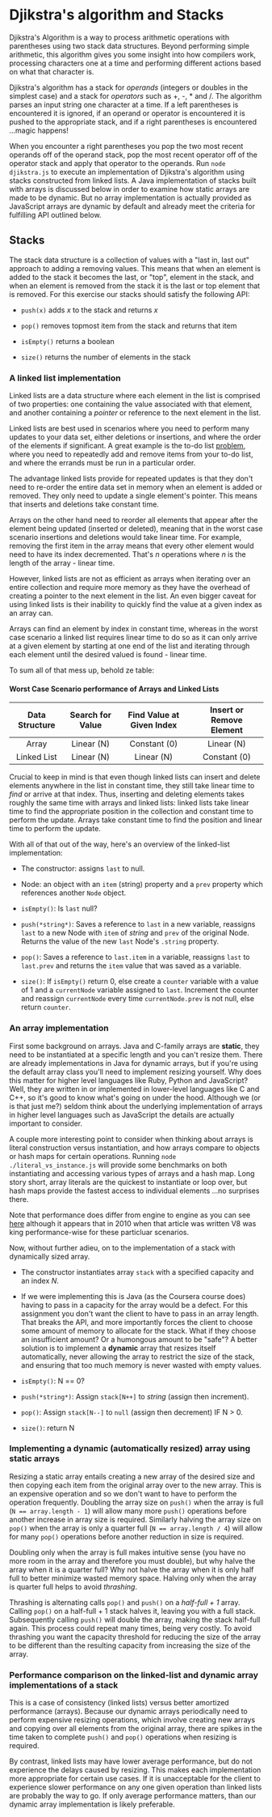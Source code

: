 # Djikstra's algorithm and Stacks

Djikstra's Algorithm is a way to process arithmetic operations with parentheses using two stack data structures. Beyond performing simple arithmetic, this algorithm gives you some insight into how compilers work, processing characters one at a time and performing different actions based on what that character is.

Djikstra's algorithm has a stack for *operands* (integers or doubles in the simplest case) and a stack for *operators* such as +, -, * and /. The algorithm parses an input string one character at a time. If a left parentheses is encountered it is ignored, if an operand or operator is encountered it is pushed to the appropriate stack, and if a right parentheses is encountered ...magic happens! 

When you encounter a right parentheses you pop the two most recent operands off of the operand stack, pop the most recent operator off of the operator stack and apply that operator to the operands.
Run `node djikstra.js` to execute an implementation of Djikstra's algorithm using stacks constructed from linked lists. A Java implementation of stacks built with arrays is discussed below in order to examine how static arrays are made to be dynamic. But no array implementation is actually provided as JavaScript arrays are dynamic by default  and already meet the criteria for fulfilling API outlined below.

## Stacks

The stack data structure is a collection of values with a "last in, last out" approach to adding a removing values. This means that when an element is added to the stack it becomes the last, or "top", element in the stack, and when an element is removed from the stack it is the last or top element that is removed. For this exercise our stacks should satisfy the following API:

- `push(x)` adds *x* to the stack and returns *x*

- `pop()` removes topmost item from the stack and returns that item

- `isEmpty()` returns a boolean

- `size()` returns the number of elements in the stack

### A linked list implementation

Linked lists are a data structure where each element in the list is comprised of two properties: one containing the value associated with that element, and another containing a *pointer* or reference to the next element in the list.

Linked lists are best used in scenarios where you need to perform many updates to your data set, either deletions or insertions, and where the order of the elements if significant. A great example is the to-do list [problem](http://programmers.stackexchange.com/questions/128520/what-are-concrete-examples-of-use-cases-of-linked-lists), where you need to repeatedly add and remove items from your to-do list, and where the errands must be run in a particular order. 

The advantage linked lists provide for repeated updates is that they don't need to re-order the entire data set in memory when an element is added or removed. They only need to update a single element's pointer. This means that inserts and deletions take constant time. 

Arrays on the other hand need to reorder all elements that appear after the element being updated (inserted or deleted), meaning that in the worst case scenario insertions and deletions would take linear time. For example, removing the first item in the array means that every other element would need to have its index decremented. That's *n* operations where *n* is the length of the array - linear time. 

However, linked lists are not as efficient as arrays when iterating over an entire collection and require more memory as they have the overhead of creating a pointer to the next element in the list. An even bigger caveat for using linked lists is their inability to quickly find the value at a given index as an array can. 

Arrays can find an element by index in constant time, whereas in the worst case scenario a linked list requires linear time to do so as it can only arrive at a given element by starting at one end of the list and iterating through each element until the desired valued is found - linear time. 

To sum all of that mess up, behold ze table:

#### Worst Case Scenario performance of Arrays and Linked Lists

Data Structure |Search for Value | Find Value at Given Index | Insert or Remove Element
:-------------:|:---------------:|:-------------------------:|:------------------------:
Array          | Linear (N)      | Constant (0)              | Linear (N)
Linked List    | Linear (N)      | Linear (N)                | Constant (0)

Crucial to keep in mind is that even though linked lists can insert and delete        elements anywhere in the list in constant time, they still take linear time to *find* or arrive at that index. Thus, inserting and deleting elements takes roughly the same time with arrays and linked lists: linked lists take linear time to find the appropriate position in the collection and constant time to perform the update. Arrays take constant time to find the position and linear time to perform the update. 

With all of that out of the way, here's an overview of the linked-list implementation:

- The constructor: assigns `last` to null.

- Node: an object with an `item` (string) property and a `prev` property which references another `Node` object.

- `isEmpty()`:  Is `last` null?

- `push(*string*)`: Saves a reference to `last` in a new variable, reassigns `last` to a new Node with `item` of *string* and `prev` of the original Node. Returns the value of the new `last` Node's `.string` property.

- `pop()`: Saves a reference to `last.item` in a variable, reassigns `last` to `last.prev` and returns the `item` value that was saved as a variable.

- `size()`: If `isEmpty()` return 0, else create a `counter` variable with a value of 1 and a `currentNode` variable assigned to `last`. Increment the counter and reassign `currentNode` every time `currentNode.prev` is not null, else return `counter`.

### An array implementation

First some background on arrays. Java and C-family arrays are **static**, they need to be instantiated at a specific length and you can't resize them. There are already implementations in Java for dynamic arrays, but if you're using the default array class you'll need to implement resizing yourself. Why does this matter for higher level languages like Ruby, Python and JavaScript? Well, they are written in or implemented in lower-level languages like C and C++, so it's good to know what's going on under the hood. Although we (or is that just me?) seldom think about the underlying implementation of arrays in higher level languages such as JavaScript the details are actually important to consider. 

A couple more interesting point to consider when thinking about arrays is literal construction versus instantiation, and how arrays compare to objects or hash maps for certain operations. Running `node ./literal_vs_instance.js` will provide some benchmarks on both instantiating and accessing various types of arrays and a hash map. Long story short, array literals are the quickest to instantiate or loop over, but hash maps provide the fastest access to individual elements ...no surprises there. 

Note that performance does differ from engine to engine as you can see [here](http://news.qooxdoo.org/javascript-array-performance-oddities-characteristics) although it appears that in 2010 when that article was written V8 was king performance-wise for these particluar scenarios.

Now, without further adieu, on to the implementation of a stack with dynamically sized array.

- The constructor instantiates array `stack` with a specified capacity and an index *N*.

- If we were implementing this is Java (as the Coursera course does) having to pass in a capacity for the array would be a defect. For this assignment you don't want the client to have to pass in an array length. That breaks the API, and more importantly forces the client to choose some amount of memory to allocate for the stack. What if they choose an insufficient amount? Or a humongous amount to be "safe"? A better solution is to implement a **dynamic** array that resizes itself automatically, never allowing the array to restrict the size of the stack, and ensuring that too much memory is never wasted with empty values.

- `isEmpty()`: N == 0?

- `push(*string*)`: Assign `stack[N++]` to *string* (assign then increment).

- `pop()`: Assign `stack[N--]` to `null` (assign then decrement) IF N > 0.

- `size()`: return N

### Implementing a dynamic (automatically resized) array using static arrays

Resizing a static array entails creating a new array of the desired size and then copying each item from the original array over to the new array. This is an expensive operation and so we don't want to have to perform the operation frequently. Doubling the array size on `push()` when the array is full (`N == array.length - 1`) will allow many more `push()` operations before another increase in array size is required. Similarly halving the array size on `pop()` when the array is only a quarter full (`N == array.length / 4`) will allow for many `pop()` operations before another reduction in size is required.

Doubling only when the array is full makes intuitive sense (you have no more room in the array and therefore you must double), but why halve the array when it is a quarter full? Why not halve the array when it is only half full to better minimize wasted memory space. Halving only when the array is quarter full helps to avoid *thrashing*. 

Thrashing is alternating calls `pop()` and `push()` on a *half-full + 1* array. Calling `pop()` on a half-full + 1 stack halves it, leaving you with a full stack. Subsequently calling `push()` will double the array, making the stack half-full again. This process could repeat many times, being very costly. To avoid thrashing you want the capacity threshold for reducing the size of the array to be different than the resulting capacity from increasing the size of the array.

### Performance comparison on the linked-list and dynamic array implementations of a stack

This is a case of consistency (linked lists) versus better amortized performance (arrays). Because our dynamic arrays periodically need to perform expensive resizing operations, which involve creating new arrays and copying over all elements from the original array, there are spikes in the time taken to complete `push()` and `pop()` operations when resizing is required.

By contrast, linked lists may have lower average performance, but do not experience the delays caused by resizing. This makes each implementation more appropriate for certain use cases. If it is unacceptable for the client to experience slower performance on any one given operation than linked lists are probably the way to go. If only average performance matters, than our dynamic array implementation is likely preferable.
